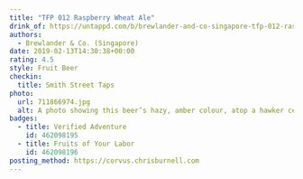 ```yaml
---
title: "TFP 012 Raspberry Wheat Ale"
drink_of: https://untappd.com/b/brewlander-and-co-singapore-tfp-012-raspberry-wheat-ale/2993558
authors:
  - Brewlander & Co. (Singapore)
date: 2019-02-13T14:30:38+00:00
rating: 4.5
style: Fruit Beer
checkin:
  title: Smith Street Taps
photo:
  url: 711866974.jpg
  alt: A photo showing this beer’s hazy, amber colour, atop a hawker centre table in Singapore
badges:
  - title: Verified Adventure
    id: 462098195
  - title: Fruits of Your Labor
    id: 462098196
posting_method: https://corvus.chrisburnell.com
---
```

